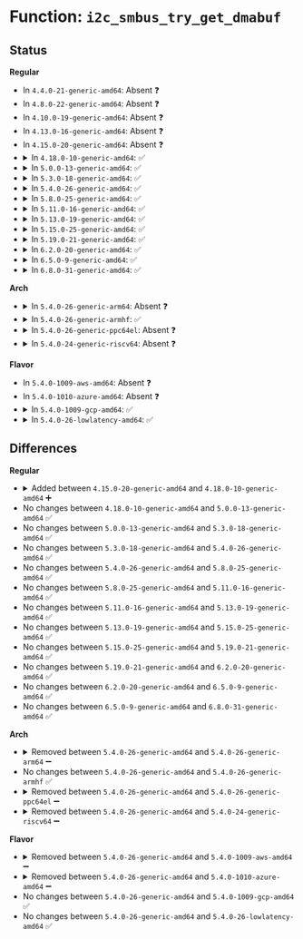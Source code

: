 # Function: <code>i2c_smbus_try_get_dmabuf</code>

## Status
<b>Regular</b>
<ul>
<li>
In <code>4.4.0-21-generic-amd64</code>: Absent ❓
</li>
<li>
In <code>4.8.0-22-generic-amd64</code>: Absent ❓
</li>
<li>
In <code>4.10.0-19-generic-amd64</code>: Absent ❓
</li>
<li>
In <code>4.13.0-16-generic-amd64</code>: Absent ❓
</li>
<li>
In <code>4.15.0-20-generic-amd64</code>: Absent ❓
</li>
<li>
<details>
<summary>In <code>4.18.0-10-generic-amd64</code>: ✅</summary>

```c
void i2c_smbus_try_get_dmabuf(struct i2c_msg * msg, u8 init_val)
```

```json
{
  "name": "i2c_smbus_try_get_dmabuf",
  "collision_type": "Unique Static",
  "inline_type": "No",
  "funcs": [
    {
      "addr": 18446744071587063568,
      "name": "i2c_smbus_try_get_dmabuf",
      "external": false,
      "loc": "drivers/i2c/i2c-core-smbus.c:295",
      "file": "drivers/i2c/i2c-core-smbus.c",
      "inline": "seen, unknown",
      "caller_inline": [],
      "caller_func": [
        "drivers/i2c/i2c-core-smbus.c:i2c_smbus_xfer_emulated",
        "drivers/i2c/i2c-core-smbus.c:i2c_smbus_xfer_emulated",
        "drivers/i2c/i2c-core-smbus.c:i2c_smbus_xfer_emulated",
        "drivers/i2c/i2c-core-smbus.c:i2c_smbus_xfer_emulated",
        "drivers/i2c/i2c-core-smbus.c:i2c_smbus_xfer_emulated",
        "drivers/i2c/i2c-core-smbus.c:i2c_smbus_xfer_emulated"
      ]
    }
  ],
  "symbols": [
    {
      "addr": 18446744071587063568,
      "name": "i2c_smbus_try_get_dmabuf",
      "section": ".text",
      "bind": "STB_LOCAL",
      "size": 72
    }
  ]
}
```
</details>
</li>
<li>
<details>
<summary>In <code>5.0.0-13-generic-amd64</code>: ✅</summary>

```c
void i2c_smbus_try_get_dmabuf(struct i2c_msg * msg, u8 init_val)
```

```json
{
  "name": "i2c_smbus_try_get_dmabuf",
  "collision_type": "Unique Static",
  "inline_type": "No",
  "funcs": [
    {
      "addr": 18446744071587223616,
      "name": "i2c_smbus_try_get_dmabuf",
      "external": false,
      "loc": "drivers/i2c/i2c-core-smbus.c:295",
      "file": "drivers/i2c/i2c-core-smbus.c",
      "inline": "seen, unknown",
      "caller_inline": [],
      "caller_func": [
        "drivers/i2c/i2c-core-smbus.c:i2c_smbus_xfer_emulated",
        "drivers/i2c/i2c-core-smbus.c:i2c_smbus_xfer_emulated",
        "drivers/i2c/i2c-core-smbus.c:i2c_smbus_xfer_emulated",
        "drivers/i2c/i2c-core-smbus.c:i2c_smbus_xfer_emulated",
        "drivers/i2c/i2c-core-smbus.c:i2c_smbus_xfer_emulated",
        "drivers/i2c/i2c-core-smbus.c:i2c_smbus_xfer_emulated"
      ]
    }
  ],
  "symbols": [
    {
      "addr": 18446744071587223616,
      "name": "i2c_smbus_try_get_dmabuf",
      "section": ".text",
      "bind": "STB_LOCAL",
      "size": 72
    }
  ]
}
```
</details>
</li>
<li>
<details>
<summary>In <code>5.3.0-18-generic-amd64</code>: ✅</summary>

```c
void i2c_smbus_try_get_dmabuf(struct i2c_msg * msg, u8 init_val)
```

```json
{
  "name": "i2c_smbus_try_get_dmabuf",
  "collision_type": "Unique Static",
  "inline_type": "No",
  "funcs": [
    {
      "addr": 18446744071587490128,
      "name": "i2c_smbus_try_get_dmabuf",
      "external": false,
      "loc": "drivers/i2c/i2c-core-smbus.c:293",
      "file": "drivers/i2c/i2c-core-smbus.c",
      "inline": "seen, unknown",
      "caller_inline": [],
      "caller_func": [
        "drivers/i2c/i2c-core-smbus.c:i2c_smbus_xfer_emulated",
        "drivers/i2c/i2c-core-smbus.c:i2c_smbus_xfer_emulated",
        "drivers/i2c/i2c-core-smbus.c:i2c_smbus_xfer_emulated",
        "drivers/i2c/i2c-core-smbus.c:i2c_smbus_xfer_emulated",
        "drivers/i2c/i2c-core-smbus.c:i2c_smbus_xfer_emulated",
        "drivers/i2c/i2c-core-smbus.c:i2c_smbus_xfer_emulated"
      ]
    }
  ],
  "symbols": [
    {
      "addr": 18446744071587490128,
      "name": "i2c_smbus_try_get_dmabuf",
      "section": ".text",
      "bind": "STB_LOCAL",
      "size": 71
    }
  ]
}
```
</details>
</li>
<li>
<details>
<summary>In <code>5.4.0-26-generic-amd64</code>: ✅</summary>

```c
void i2c_smbus_try_get_dmabuf(struct i2c_msg * msg, u8 init_val)
```

```json
{
  "name": "i2c_smbus_try_get_dmabuf",
  "collision_type": "Unique Static",
  "inline_type": "No",
  "funcs": [
    {
      "addr": 18446744071587693296,
      "name": "i2c_smbus_try_get_dmabuf",
      "external": false,
      "loc": "drivers/i2c/i2c-core-smbus.c:293",
      "file": "drivers/i2c/i2c-core-smbus.c",
      "inline": "seen, unknown",
      "caller_inline": [],
      "caller_func": [
        "drivers/i2c/i2c-core-smbus.c:i2c_smbus_xfer_emulated",
        "drivers/i2c/i2c-core-smbus.c:i2c_smbus_xfer_emulated",
        "drivers/i2c/i2c-core-smbus.c:i2c_smbus_xfer_emulated",
        "drivers/i2c/i2c-core-smbus.c:i2c_smbus_xfer_emulated",
        "drivers/i2c/i2c-core-smbus.c:i2c_smbus_xfer_emulated",
        "drivers/i2c/i2c-core-smbus.c:i2c_smbus_xfer_emulated"
      ]
    }
  ],
  "symbols": [
    {
      "addr": 18446744071587693296,
      "name": "i2c_smbus_try_get_dmabuf",
      "section": ".text",
      "bind": "STB_LOCAL",
      "size": 71
    }
  ]
}
```
</details>
</li>
<li>
<details>
<summary>In <code>5.8.0-25-generic-amd64</code>: ✅</summary>

```c
void i2c_smbus_try_get_dmabuf(struct i2c_msg * msg, u8 init_val)
```

```json
{
  "name": "i2c_smbus_try_get_dmabuf",
  "collision_type": "Unique Static",
  "inline_type": "No",
  "funcs": [
    {
      "addr": 18446744071588561472,
      "name": "i2c_smbus_try_get_dmabuf",
      "external": false,
      "loc": "drivers/i2c/i2c-core-smbus.c:293",
      "file": "drivers/i2c/i2c-core-smbus.c",
      "inline": "seen, unknown",
      "caller_inline": [],
      "caller_func": [
        "drivers/i2c/i2c-core-smbus.c:i2c_smbus_xfer_emulated",
        "drivers/i2c/i2c-core-smbus.c:i2c_smbus_xfer_emulated",
        "drivers/i2c/i2c-core-smbus.c:i2c_smbus_xfer_emulated",
        "drivers/i2c/i2c-core-smbus.c:i2c_smbus_xfer_emulated",
        "drivers/i2c/i2c-core-smbus.c:i2c_smbus_xfer_emulated",
        "drivers/i2c/i2c-core-smbus.c:i2c_smbus_xfer_emulated"
      ]
    }
  ],
  "symbols": [
    {
      "addr": 18446744071588561472,
      "name": "i2c_smbus_try_get_dmabuf",
      "section": ".text",
      "bind": "STB_LOCAL",
      "size": 71
    }
  ]
}
```
</details>
</li>
<li>
<details>
<summary>In <code>5.11.0-16-generic-amd64</code>: ✅</summary>

```c
void i2c_smbus_try_get_dmabuf(struct i2c_msg * msg, u8 init_val)
```

```json
{
  "name": "i2c_smbus_try_get_dmabuf",
  "collision_type": "Unique Static",
  "inline_type": "No",
  "funcs": [
    {
      "addr": 18446744071588586176,
      "name": "i2c_smbus_try_get_dmabuf",
      "external": false,
      "loc": "drivers/i2c/i2c-core-smbus.c:293",
      "file": "drivers/i2c/i2c-core-smbus.c",
      "inline": "seen, unknown",
      "caller_inline": [],
      "caller_func": [
        "drivers/i2c/i2c-core-smbus.c:i2c_smbus_xfer_emulated",
        "drivers/i2c/i2c-core-smbus.c:i2c_smbus_xfer_emulated",
        "drivers/i2c/i2c-core-smbus.c:i2c_smbus_xfer_emulated",
        "drivers/i2c/i2c-core-smbus.c:i2c_smbus_xfer_emulated",
        "drivers/i2c/i2c-core-smbus.c:i2c_smbus_xfer_emulated",
        "drivers/i2c/i2c-core-smbus.c:i2c_smbus_xfer_emulated"
      ]
    }
  ],
  "symbols": [
    {
      "addr": 18446744071588586176,
      "name": "i2c_smbus_try_get_dmabuf",
      "section": ".text",
      "bind": "STB_LOCAL",
      "size": 71
    }
  ]
}
```
</details>
</li>
<li>
<details>
<summary>In <code>5.13.0-19-generic-amd64</code>: ✅</summary>

```c
void i2c_smbus_try_get_dmabuf(struct i2c_msg * msg, u8 init_val)
```

```json
{
  "name": "i2c_smbus_try_get_dmabuf",
  "collision_type": "Unique Static",
  "inline_type": "No",
  "funcs": [
    {
      "addr": 18446744071588469648,
      "name": "i2c_smbus_try_get_dmabuf",
      "external": false,
      "loc": "drivers/i2c/i2c-core-smbus.c:293",
      "file": "drivers/i2c/i2c-core-smbus.c",
      "inline": "seen, unknown",
      "caller_inline": [],
      "caller_func": [
        "drivers/i2c/i2c-core-smbus.c:i2c_smbus_xfer_emulated",
        "drivers/i2c/i2c-core-smbus.c:i2c_smbus_xfer_emulated",
        "drivers/i2c/i2c-core-smbus.c:i2c_smbus_xfer_emulated",
        "drivers/i2c/i2c-core-smbus.c:i2c_smbus_xfer_emulated",
        "drivers/i2c/i2c-core-smbus.c:i2c_smbus_xfer_emulated",
        "drivers/i2c/i2c-core-smbus.c:i2c_smbus_xfer_emulated"
      ]
    }
  ],
  "symbols": [
    {
      "addr": 18446744071588469648,
      "name": "i2c_smbus_try_get_dmabuf",
      "section": ".text",
      "bind": "STB_LOCAL",
      "size": 71
    }
  ]
}
```
</details>
</li>
<li>
<details>
<summary>In <code>5.15.0-25-generic-amd64</code>: ✅</summary>

```c
void i2c_smbus_try_get_dmabuf(struct i2c_msg * msg, u8 init_val)
```

```json
{
  "name": "i2c_smbus_try_get_dmabuf",
  "collision_type": "Unique Static",
  "inline_type": "No",
  "funcs": [
    {
      "addr": 18446744071589137824,
      "name": "i2c_smbus_try_get_dmabuf",
      "external": false,
      "loc": "drivers/i2c/i2c-core-smbus.c:301",
      "file": "drivers/i2c/i2c-core-smbus.c",
      "inline": "seen, unknown",
      "caller_inline": [],
      "caller_func": [
        "drivers/i2c/i2c-core-smbus.c:i2c_smbus_xfer_emulated",
        "drivers/i2c/i2c-core-smbus.c:i2c_smbus_xfer_emulated",
        "drivers/i2c/i2c-core-smbus.c:i2c_smbus_xfer_emulated",
        "drivers/i2c/i2c-core-smbus.c:i2c_smbus_xfer_emulated",
        "drivers/i2c/i2c-core-smbus.c:i2c_smbus_xfer_emulated",
        "drivers/i2c/i2c-core-smbus.c:i2c_smbus_xfer_emulated"
      ]
    }
  ],
  "symbols": [
    {
      "addr": 18446744071589137824,
      "name": "i2c_smbus_try_get_dmabuf",
      "section": ".text",
      "bind": "STB_LOCAL",
      "size": 71
    }
  ]
}
```
</details>
</li>
<li>
<details>
<summary>In <code>5.19.0-21-generic-amd64</code>: ✅</summary>

```c
void i2c_smbus_try_get_dmabuf(struct i2c_msg * msg, u8 init_val)
```

```json
{
  "name": "i2c_smbus_try_get_dmabuf",
  "collision_type": "Unique Static",
  "inline_type": "No",
  "funcs": [
    {
      "addr": 18446744071590588960,
      "name": "i2c_smbus_try_get_dmabuf",
      "external": false,
      "loc": "drivers/i2c/i2c-core-smbus.c:302",
      "file": "drivers/i2c/i2c-core-smbus.c",
      "inline": "seen, unknown",
      "caller_inline": [],
      "caller_func": [
        "drivers/i2c/i2c-core-smbus.c:i2c_smbus_xfer_emulated",
        "drivers/i2c/i2c-core-smbus.c:i2c_smbus_xfer_emulated",
        "drivers/i2c/i2c-core-smbus.c:i2c_smbus_xfer_emulated",
        "drivers/i2c/i2c-core-smbus.c:i2c_smbus_xfer_emulated",
        "drivers/i2c/i2c-core-smbus.c:i2c_smbus_xfer_emulated",
        "drivers/i2c/i2c-core-smbus.c:i2c_smbus_xfer_emulated"
      ]
    }
  ],
  "symbols": [
    {
      "addr": 18446744071590588960,
      "name": "i2c_smbus_try_get_dmabuf",
      "section": ".text",
      "bind": "STB_LOCAL",
      "size": 81
    }
  ]
}
```
</details>
</li>
<li>
<details>
<summary>In <code>6.2.0-20-generic-amd64</code>: ✅</summary>

```c
void i2c_smbus_try_get_dmabuf(struct i2c_msg * msg, u8 init_val)
```

```json
{
  "name": "i2c_smbus_try_get_dmabuf",
  "collision_type": "Unique Static",
  "inline_type": "No",
  "funcs": [
    {
      "addr": 18446744071592247568,
      "name": "i2c_smbus_try_get_dmabuf",
      "external": false,
      "loc": "drivers/i2c/i2c-core-smbus.c:302",
      "file": "drivers/i2c/i2c-core-smbus.c",
      "inline": "seen, unknown",
      "caller_inline": [],
      "caller_func": [
        "drivers/i2c/i2c-core-smbus.c:i2c_smbus_xfer_emulated",
        "drivers/i2c/i2c-core-smbus.c:i2c_smbus_xfer_emulated",
        "drivers/i2c/i2c-core-smbus.c:i2c_smbus_xfer_emulated",
        "drivers/i2c/i2c-core-smbus.c:i2c_smbus_xfer_emulated",
        "drivers/i2c/i2c-core-smbus.c:i2c_smbus_xfer_emulated",
        "drivers/i2c/i2c-core-smbus.c:i2c_smbus_xfer_emulated"
      ]
    }
  ],
  "symbols": [
    {
      "addr": 18446744071592247568,
      "name": "i2c_smbus_try_get_dmabuf",
      "section": ".text",
      "bind": "STB_LOCAL",
      "size": 81
    }
  ]
}
```
</details>
</li>
<li>
<details>
<summary>In <code>6.5.0-9-generic-amd64</code>: ✅</summary>

```c
void i2c_smbus_try_get_dmabuf(struct i2c_msg * msg, u8 init_val)
```

```json
{
  "name": "i2c_smbus_try_get_dmabuf",
  "collision_type": "Unique Static",
  "inline_type": "No",
  "funcs": [
    {
      "addr": 18446744071592672912,
      "name": "i2c_smbus_try_get_dmabuf",
      "external": false,
      "loc": "drivers/i2c/i2c-core-smbus.c:302",
      "file": "drivers/i2c/i2c-core-smbus.c",
      "inline": "seen, unknown",
      "caller_inline": [],
      "caller_func": [
        "drivers/i2c/i2c-core-smbus.c:i2c_smbus_xfer_emulated",
        "drivers/i2c/i2c-core-smbus.c:i2c_smbus_xfer_emulated",
        "drivers/i2c/i2c-core-smbus.c:i2c_smbus_xfer_emulated",
        "drivers/i2c/i2c-core-smbus.c:i2c_smbus_xfer_emulated",
        "drivers/i2c/i2c-core-smbus.c:i2c_smbus_xfer_emulated",
        "drivers/i2c/i2c-core-smbus.c:i2c_smbus_xfer_emulated"
      ]
    }
  ],
  "symbols": [
    {
      "addr": 18446744071592672912,
      "name": "i2c_smbus_try_get_dmabuf",
      "section": ".text",
      "bind": "STB_LOCAL",
      "size": 81
    }
  ]
}
```
</details>
</li>
<li>
<details>
<summary>In <code>6.8.0-31-generic-amd64</code>: ✅</summary>

```c
void i2c_smbus_try_get_dmabuf(struct i2c_msg * msg, u8 init_val)
```

```json
{
  "name": "i2c_smbus_try_get_dmabuf",
  "collision_type": "Unique Static",
  "inline_type": "No",
  "funcs": [
    {
      "addr": 18446744071593418304,
      "name": "i2c_smbus_try_get_dmabuf",
      "external": false,
      "loc": "drivers/i2c/i2c-core-smbus.c:302",
      "file": "drivers/i2c/i2c-core-smbus.c",
      "inline": "seen, unknown",
      "caller_inline": [],
      "caller_func": [
        "drivers/i2c/i2c-core-smbus.c:i2c_smbus_xfer_emulated",
        "drivers/i2c/i2c-core-smbus.c:i2c_smbus_xfer_emulated",
        "drivers/i2c/i2c-core-smbus.c:i2c_smbus_xfer_emulated",
        "drivers/i2c/i2c-core-smbus.c:i2c_smbus_xfer_emulated",
        "drivers/i2c/i2c-core-smbus.c:i2c_smbus_xfer_emulated",
        "drivers/i2c/i2c-core-smbus.c:i2c_smbus_xfer_emulated"
      ]
    }
  ],
  "symbols": [
    {
      "addr": 18446744071593418304,
      "name": "i2c_smbus_try_get_dmabuf",
      "section": ".text",
      "bind": "STB_LOCAL",
      "size": 81
    }
  ]
}
```
</details>
</li>
</ul>
<b>Arch</b>
<ul>
<li>
<details>
<summary>In <code>5.4.0-26-generic-arm64</code>: Absent ❓</summary>

```json
{
  "name": "i2c_smbus_try_get_dmabuf",
  "collision_type": "Unique Static",
  "inline_type": "Selective",
  "funcs": [
    {
      "addr": 18446603336500854012,
      "name": "i2c_smbus_try_get_dmabuf",
      "external": false,
      "loc": "drivers/i2c/i2c-core-smbus.c:293",
      "file": "drivers/i2c/i2c-core-smbus.c",
      "inline": "not declared, inlined",
      "caller_inline": [
        "drivers/i2c/i2c-core-smbus.c:i2c_smbus_xfer_emulated",
        "drivers/i2c/i2c-core-smbus.c:i2c_smbus_xfer_emulated",
        "drivers/i2c/i2c-core-smbus.c:i2c_smbus_xfer_emulated"
      ],
      "caller_func": [
        "drivers/i2c/i2c-core-smbus.c:i2c_smbus_xfer_emulated",
        "drivers/i2c/i2c-core-smbus.c:i2c_smbus_xfer_emulated",
        "drivers/i2c/i2c-core-smbus.c:i2c_smbus_xfer_emulated"
      ]
    }
  ],
  "symbols": [
    {
      "addr": 18446603336500852000,
      "name": "i2c_smbus_try_get_dmabuf.isra.0",
      "section": ".text",
      "bind": "STB_LOCAL",
      "size": 104
    }
  ]
}
```
</details>
</li>
<li>
<details>
<summary>In <code>5.4.0-26-generic-armhf</code>: ✅</summary>

```c
void i2c_smbus_try_get_dmabuf(struct i2c_msg * msg, u8 init_val)
```

```json
{
  "name": "i2c_smbus_try_get_dmabuf",
  "collision_type": "Unique Static",
  "inline_type": "No",
  "funcs": [
    {
      "addr": 3233370148,
      "name": "i2c_smbus_try_get_dmabuf",
      "external": false,
      "loc": "drivers/i2c/i2c-core-smbus.c:293",
      "file": "drivers/i2c/i2c-core-smbus.c",
      "inline": "seen, unknown",
      "caller_inline": [],
      "caller_func": [
        "drivers/i2c/i2c-core-smbus.c:i2c_smbus_xfer_emulated",
        "drivers/i2c/i2c-core-smbus.c:i2c_smbus_xfer_emulated",
        "drivers/i2c/i2c-core-smbus.c:i2c_smbus_xfer_emulated",
        "drivers/i2c/i2c-core-smbus.c:i2c_smbus_xfer_emulated",
        "drivers/i2c/i2c-core-smbus.c:i2c_smbus_xfer_emulated",
        "drivers/i2c/i2c-core-smbus.c:i2c_smbus_xfer_emulated"
      ]
    }
  ],
  "symbols": [
    {
      "addr": 3233370148,
      "name": "i2c_smbus_try_get_dmabuf",
      "section": ".text",
      "bind": "STB_LOCAL",
      "size": 84
    }
  ]
}
```
</details>
</li>
<li>
<details>
<summary>In <code>5.4.0-26-generic-ppc64el</code>: Absent ❓</summary>

```json
{
  "name": "i2c_smbus_try_get_dmabuf",
  "collision_type": "Unique Static",
  "inline_type": "Selective",
  "funcs": [
    {
      "addr": 13835058055294321232,
      "name": "i2c_smbus_try_get_dmabuf",
      "external": false,
      "loc": "drivers/i2c/i2c-core-smbus.c:293",
      "file": "drivers/i2c/i2c-core-smbus.c",
      "inline": "not declared, inlined",
      "caller_inline": [
        "drivers/i2c/i2c-core-smbus.c:i2c_smbus_xfer_emulated",
        "drivers/i2c/i2c-core-smbus.c:i2c_smbus_xfer_emulated",
        "drivers/i2c/i2c-core-smbus.c:i2c_smbus_xfer_emulated"
      ],
      "caller_func": [
        "drivers/i2c/i2c-core-smbus.c:i2c_smbus_xfer_emulated",
        "drivers/i2c/i2c-core-smbus.c:i2c_smbus_xfer_emulated",
        "drivers/i2c/i2c-core-smbus.c:i2c_smbus_xfer_emulated"
      ]
    }
  ],
  "symbols": [
    {
      "addr": 13835058055294319872,
      "name": "i2c_smbus_try_get_dmabuf.isra.0",
      "section": ".text",
      "bind": "STB_LOCAL",
      "size": 140
    }
  ]
}
```
</details>
</li>
<li>
<details>
<summary>In <code>5.4.0-24-generic-riscv64</code>: Absent ❓</summary>

```json
{
  "name": "i2c_smbus_try_get_dmabuf",
  "collision_type": "Unique Static",
  "inline_type": "Selective",
  "funcs": [
    {
      "addr": 18446743936277657542,
      "name": "i2c_smbus_try_get_dmabuf",
      "external": false,
      "loc": "drivers/i2c/i2c-core-smbus.c:293",
      "file": "drivers/i2c/i2c-core-smbus.c",
      "inline": "not declared, inlined",
      "caller_inline": [
        "drivers/i2c/i2c-core-smbus.c:i2c_smbus_xfer_emulated",
        "drivers/i2c/i2c-core-smbus.c:i2c_smbus_xfer_emulated",
        "drivers/i2c/i2c-core-smbus.c:i2c_smbus_xfer_emulated"
      ],
      "caller_func": [
        "drivers/i2c/i2c-core-smbus.c:i2c_smbus_xfer_emulated",
        "drivers/i2c/i2c-core-smbus.c:i2c_smbus_xfer_emulated",
        "drivers/i2c/i2c-core-smbus.c:i2c_smbus_xfer_emulated"
      ]
    }
  ],
  "symbols": [
    {
      "addr": 18446743936277656796,
      "name": "i2c_smbus_try_get_dmabuf.isra.0",
      "section": ".text",
      "bind": "STB_LOCAL",
      "size": 96
    }
  ]
}
```
</details>
</li>
</ul>
<b>Flavor</b>
<ul>
<li>
In <code>5.4.0-1009-aws-amd64</code>: Absent ❓
</li>
<li>
In <code>5.4.0-1010-azure-amd64</code>: Absent ❓
</li>
<li>
<details>
<summary>In <code>5.4.0-1009-gcp-amd64</code>: ✅</summary>

```c
void i2c_smbus_try_get_dmabuf(struct i2c_msg * msg, u8 init_val)
```

```json
{
  "name": "i2c_smbus_try_get_dmabuf",
  "collision_type": "Unique Static",
  "inline_type": "No",
  "funcs": [
    {
      "addr": 18446744071587644544,
      "name": "i2c_smbus_try_get_dmabuf",
      "external": false,
      "loc": "drivers/i2c/i2c-core-smbus.c:293",
      "file": "drivers/i2c/i2c-core-smbus.c",
      "inline": "seen, unknown",
      "caller_inline": [],
      "caller_func": [
        "drivers/i2c/i2c-core-smbus.c:i2c_smbus_xfer_emulated",
        "drivers/i2c/i2c-core-smbus.c:i2c_smbus_xfer_emulated",
        "drivers/i2c/i2c-core-smbus.c:i2c_smbus_xfer_emulated",
        "drivers/i2c/i2c-core-smbus.c:i2c_smbus_xfer_emulated",
        "drivers/i2c/i2c-core-smbus.c:i2c_smbus_xfer_emulated",
        "drivers/i2c/i2c-core-smbus.c:i2c_smbus_xfer_emulated"
      ]
    }
  ],
  "symbols": [
    {
      "addr": 18446744071587644544,
      "name": "i2c_smbus_try_get_dmabuf",
      "section": ".text",
      "bind": "STB_LOCAL",
      "size": 71
    }
  ]
}
```
</details>
</li>
<li>
<details>
<summary>In <code>5.4.0-26-lowlatency-amd64</code>: ✅</summary>

```c
void i2c_smbus_try_get_dmabuf(struct i2c_msg * msg, u8 init_val)
```

```json
{
  "name": "i2c_smbus_try_get_dmabuf",
  "collision_type": "Unique Static",
  "inline_type": "No",
  "funcs": [
    {
      "addr": 18446744071587755744,
      "name": "i2c_smbus_try_get_dmabuf",
      "external": false,
      "loc": "drivers/i2c/i2c-core-smbus.c:293",
      "file": "drivers/i2c/i2c-core-smbus.c",
      "inline": "seen, unknown",
      "caller_inline": [],
      "caller_func": [
        "drivers/i2c/i2c-core-smbus.c:i2c_smbus_xfer_emulated",
        "drivers/i2c/i2c-core-smbus.c:i2c_smbus_xfer_emulated",
        "drivers/i2c/i2c-core-smbus.c:i2c_smbus_xfer_emulated",
        "drivers/i2c/i2c-core-smbus.c:i2c_smbus_xfer_emulated",
        "drivers/i2c/i2c-core-smbus.c:i2c_smbus_xfer_emulated",
        "drivers/i2c/i2c-core-smbus.c:i2c_smbus_xfer_emulated"
      ]
    }
  ],
  "symbols": [
    {
      "addr": 18446744071587755744,
      "name": "i2c_smbus_try_get_dmabuf",
      "section": ".text",
      "bind": "STB_LOCAL",
      "size": 71
    }
  ]
}
```
</details>
</li>
</ul>

## Differences
<b>Regular</b>
<ul>
<li>
<details>
<summary>Added between <code>4.15.0-20-generic-amd64</code> and <code>4.18.0-10-generic-amd64</code> ➕</summary>

```c
void i2c_smbus_try_get_dmabuf(struct i2c_msg * msg, u8 init_val)
```
</details>
</li>
<li>
No changes between <code>4.18.0-10-generic-amd64</code> and <code>5.0.0-13-generic-amd64</code> ✅
</li>
<li>
No changes between <code>5.0.0-13-generic-amd64</code> and <code>5.3.0-18-generic-amd64</code> ✅
</li>
<li>
No changes between <code>5.3.0-18-generic-amd64</code> and <code>5.4.0-26-generic-amd64</code> ✅
</li>
<li>
No changes between <code>5.4.0-26-generic-amd64</code> and <code>5.8.0-25-generic-amd64</code> ✅
</li>
<li>
No changes between <code>5.8.0-25-generic-amd64</code> and <code>5.11.0-16-generic-amd64</code> ✅
</li>
<li>
No changes between <code>5.11.0-16-generic-amd64</code> and <code>5.13.0-19-generic-amd64</code> ✅
</li>
<li>
No changes between <code>5.13.0-19-generic-amd64</code> and <code>5.15.0-25-generic-amd64</code> ✅
</li>
<li>
No changes between <code>5.15.0-25-generic-amd64</code> and <code>5.19.0-21-generic-amd64</code> ✅
</li>
<li>
No changes between <code>5.19.0-21-generic-amd64</code> and <code>6.2.0-20-generic-amd64</code> ✅
</li>
<li>
No changes between <code>6.2.0-20-generic-amd64</code> and <code>6.5.0-9-generic-amd64</code> ✅
</li>
<li>
No changes between <code>6.5.0-9-generic-amd64</code> and <code>6.8.0-31-generic-amd64</code> ✅
</li>
</ul>
<b>Arch</b>
<ul>
<li>
<details>
<summary>Removed between <code>5.4.0-26-generic-amd64</code> and <code>5.4.0-26-generic-arm64</code> ➖</summary>

```c
void i2c_smbus_try_get_dmabuf(struct i2c_msg * msg, u8 init_val)
```
</details>
</li>
<li>
No changes between <code>5.4.0-26-generic-amd64</code> and <code>5.4.0-26-generic-armhf</code> ✅
</li>
<li>
<details>
<summary>Removed between <code>5.4.0-26-generic-amd64</code> and <code>5.4.0-26-generic-ppc64el</code> ➖</summary>

```c
void i2c_smbus_try_get_dmabuf(struct i2c_msg * msg, u8 init_val)
```
</details>
</li>
<li>
<details>
<summary>Removed between <code>5.4.0-26-generic-amd64</code> and <code>5.4.0-24-generic-riscv64</code> ➖</summary>

```c
void i2c_smbus_try_get_dmabuf(struct i2c_msg * msg, u8 init_val)
```
</details>
</li>
</ul>
<b>Flavor</b>
<ul>
<li>
<details>
<summary>Removed between <code>5.4.0-26-generic-amd64</code> and <code>5.4.0-1009-aws-amd64</code> ➖</summary>

```c
void i2c_smbus_try_get_dmabuf(struct i2c_msg * msg, u8 init_val)
```
</details>
</li>
<li>
<details>
<summary>Removed between <code>5.4.0-26-generic-amd64</code> and <code>5.4.0-1010-azure-amd64</code> ➖</summary>

```c
void i2c_smbus_try_get_dmabuf(struct i2c_msg * msg, u8 init_val)
```
</details>
</li>
<li>
No changes between <code>5.4.0-26-generic-amd64</code> and <code>5.4.0-1009-gcp-amd64</code> ✅
</li>
<li>
No changes between <code>5.4.0-26-generic-amd64</code> and <code>5.4.0-26-lowlatency-amd64</code> ✅
</li>
</ul>
